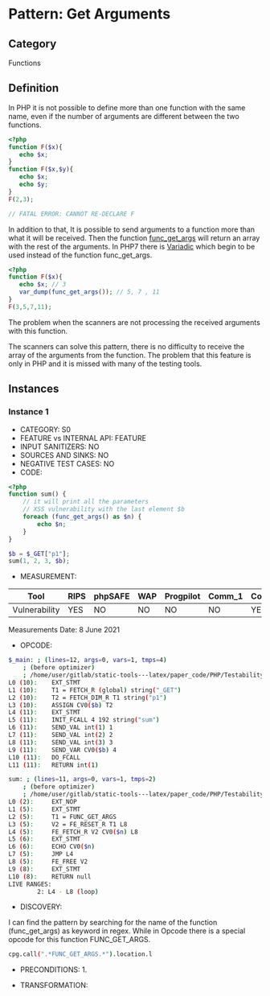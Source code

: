# Pattern: Get Arguments

## Category

Functions

## Definition

In PHP it is not possible to define more than one function with the same name, even if the number of arguments are different between the two functions. 

```php
<?php
function F($x){
   echo $x;
}
function F($x,$y){
   echo $x;
   echo $y;
}
F(2,3);

// FATAL ERROR: CANNOT RE-DECLARE F
```

In addition to that, It is possible to send arguments to a function more than what it will be received. Then the function [func_get_args](https://www.php.net/manual/en/function.func-get-args.php) will return an array with the rest of the arguments. In PHP7 there is [Variadic](https://gitlab.eurecom.fr/alkasar/static-tools---latex/issues/18) which begin to be used instead of the function func_get_args.

```php
<?php
function F($x){
   echo $x; // 3
   var_dump(func_get_args()); // 5, 7 , 11
}
F(3,5,7,11);
```

The problem when the scanners are not processing the received arguments with this function.

The scanners can solve this pattern, there is no difficulty to receive the array of the arguments from the function. The problem that this feature is only in PHP and it is missed with many of the testing tools. 

## Instances

### Instance 1

- CATEGORY:  S0
- FEATURE vs INTERNAL API: FEATURE
- INPUT SANITIZERS:  NO
- SOURCES AND SINKS: NO 
- NEGATIVE TEST CASES: NO
- CODE:

```php
<?php
function sum() {
    // it will print all the parameters
    // XSS vulnerability with the last element $b
    foreach (func_get_args() as $n) {
        echo $n;
    }
}

$b = $_GET["p1"];
sum(1, 2, 3, $b);
```

- MEASUREMENT:

| Tool          | RIPS | phpSAFE | WAP  | Progpilot | Comm_1 | Comm_2 | Correct |
| ------------- | ---- | ------- | ---- | --------- | ------- | --------- | ------- |
| Vulnerability | YES  | NO      | NO   | NO        | NO      | YES       | YES     |
Measurements Date: 8 June 2021

- OPCODE:

```bash
$_main: ; (lines=12, args=0, vars=1, tmps=4)
    ; (before optimizer)
    ; /home/user/gitlab/static-tools---latex/paper_code/PHP/Testability_Patterns/12_get_arguments/12_get_arguments.php:1-11
L0 (10):    EXT_STMT
L1 (10):    T1 = FETCH_R (global) string("_GET")
L2 (10):    T2 = FETCH_DIM_R T1 string("p1")
L3 (10):    ASSIGN CV0($b) T2
L4 (11):    EXT_STMT
L5 (11):    INIT_FCALL 4 192 string("sum")
L6 (11):    SEND_VAL int(1) 1
L7 (11):    SEND_VAL int(2) 2
L8 (11):    SEND_VAL int(3) 3
L9 (11):    SEND_VAR CV0($b) 4
L10 (11):   DO_FCALL
L11 (11):   RETURN int(1)

sum: ; (lines=11, args=0, vars=1, tmps=2)
    ; (before optimizer)
    ; /home/user/gitlab/static-tools---latex/paper_code/PHP/Testability_Patterns/12_get_arguments/12_get_arguments.php:2-8
L0 (2):     EXT_NOP
L1 (5):     EXT_STMT
L2 (5):     T1 = FUNC_GET_ARGS
L3 (5):     V2 = FE_RESET_R T1 L8
L4 (5):     FE_FETCH_R V2 CV0($n) L8
L5 (6):     EXT_STMT
L6 (6):     ECHO CV0($n)
L7 (5):     JMP L4
L8 (5):     FE_FREE V2
L9 (8):     EXT_STMT
L10 (8):    RETURN null
LIVE RANGES:
        2: L4 - L8 (loop)
```

- DISCOVERY:

I can find the pattern by searching for the name of the function (func_get_args) as keyword in regex. While in Opcode there is a special opcode for this function FUNC_GET_ARGS.

```bash
cpg.call(".*FUNC_GET_ARGS.*").location.l
```

- PRECONDITIONS:
   1.

- TRANSFORMATION: 

```

```
